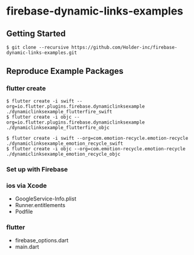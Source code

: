 # firebase-dynamic-links-examples

## Getting Started

```
$ git clone --recursive https://github.com/Holder-inc/firebase-dynamic-links-examples.git
```

## Reproduce Example Packages

### flutter create

```
$ flutter create -i swift --org=io.flutter.plugins.firebase.dynamiclinksexample ./dynamiclinksexample_flutterfire_swift
$ flutter create -i objc --org=io.flutter.plugins.firebase.dynamiclinksexample ./dynamiclinksexample_flutterfire_objc

$ flutter create -i swift --org=com.emotion-recycle.emotion-recycle ./dynamiclinksexample_emotion_recycle_swift
$ flutter create -i objc --org=com.emotion-recycle.emotion-recycle ./dynamiclinksexample_emotion_recycle_objc
```



### Set up with Firebase

### ios via Xcode

- GoogleService-Info.plist
- Runner.entitlements
- Podfile

### flutter

- firebase_options.dart
- main.dart
